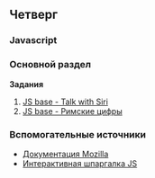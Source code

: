 ## Четверг


### Javascript

### Основной раздел


**Задания**
1. [JS base - Talk with Siri](../../../../js-base-siri)
2. [JS base - Римские цифры](../../../../js-base-roman_nums)


### Вспомогательные источники

- [Документация Mozilla](https://developer.mozilla.org/ru/docs/Web/JavaScript)
- [Интерактивная шпаргалка JS](https://htmlcheatsheet.com/js)